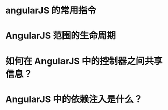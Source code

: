 # angularJS 的常用指令


# AngularJS 范围的生命周期



# 如何在 AngularJS 中的控制器之间共享信息？



# AngularJS 中的依赖注入是什么？


